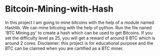 # Bitcoin-Mining-with-Hash
In this project I am going to mine bitcoins with the help of a module named Hashlib.
We can mine bitcoing with the help of python.
Run the file naned 'BTC Mining.py' to create a hash which can be used to get Bitcoins.
If you set the difficulty level as 25, you will get a reward of around 6 BTC which is around 2 cores.
Disclaimer: this project is for educational purpose and the BTC can be claimed when you are cartified as a BTC miner.
